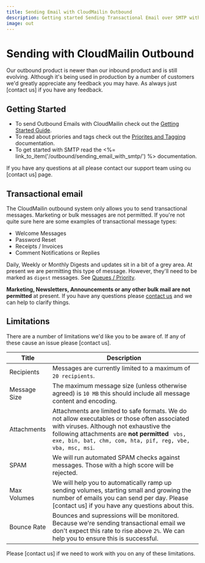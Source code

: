 ```yaml
---
title: Sending Email with CloudMailin Outbound
description: Getting started Sending Transactional Email over SMTP with CloudMailin Outbound.
image: out
---
```


# Sending with CloudMailin Outbound

Our outbound product is newer than our inbound product and is still evolving.
Although it's being used in production  by a number of customers we'd greatly appreciate any
feedback you may have. As always just [contact us] if you have any feedback.

## Getting Started

* To send Outbound Emails with CloudMailin check out the
  [Getting Started Guide](/outbound/getting_started/).
* To read about priories and tags check out the
  [Priorites and Tagging](/outbound/priorities_and_tags/) documentation.
* To get started with SMTP read the <%= link_to_item('/outbound/sending_email_with_smtp/') %>
  documentation.

If you have any questions at all please contact our support team using ou [contact us] page.

## Transactional email

The CloudMailin outbound system only allows you to send transactional messages. Marketing or bulk
messages are not permitted. If you're not quite sure here are some examples of transactional
message types:

  * Welcome Messages
  * Password Reset
  * Receipts / Invoices
  * Comment Notifications or Replies

Daily, Weekly or Monthly Digests and updates sit in a bit of a grey area. At present we are
permitting this type of message. However, they'll need to be marked as `digest` messages. See
[Queues / Priority](#queues---priority).

<div class="warning">
<strong>Marketing, Newsletters, Announcements or any other bulk mail are not permitted</strong>
at present.
If you have any questions please <a href="https://www.cloudmailin.com/contact_us">contact us</a>
and we can help to clarify things.
</div>

## Limitations

There are a number of limitations we'd like you to be aware of. If any of these cause an issue
please [contact us].

| Title        | Description |
|--------------|-------------|
| Recipients   | Messages are currently limited to a maximum of `20 recipients`. |
| Message Size | The maximum message size (unless otherwise agreed) is `10 MB` this should include all message content and encoding. |
| Attachments  | Attachments are limited to safe formats. We do not allow executables or those often associated with viruses. Although not exhaustive the following attachments are **not permitted** ` vbs, exe, bin, bat, chm, com, hta, pif, reg, vbe, vba, msc, msi`.
| SPAM         | We will run automated SPAM checks against messages. Those with a high score will be rejected. |
| Max Volumes  | We will help you to automatically ramp up sending volumes, starting small and growing the number of emails you can send per day. Please [contact us] if you have any questions about this. |
| Bounce Rate  | Bounces and supressions will be monitored. Because we're sending transactional email we don't expect this rate to rise above `2%`. We can help you to ensure this is successful. |

Please [contact us] if we need to work with you on any of these limitations.
